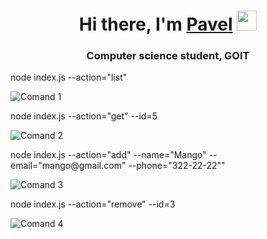 <h1 align="center">Hi there, I'm  <a href="https://daniilshat.ru/" target="_blank">Pavel</a> 
<img src="https://github.com/blackcater/blackcater/raw/main/images/Hi.gif" height="32"/></h1>
<h3 align="center">Computer science student, GOIT</h3>

<p>node index.js --action="list"</p>
<img url="https://monosnap.com/file/KjJtpoVjxwFjypUYsLTCTTPX7kHnxz" alt="Comand 1">

<p>node index.js --action="get" --id=5</p>
<img url="https://monosnap.com/file/Rej9OO8EY3fzqZGtQcW8biw3vIFSLZ" alt="Comand 2">

<p>node index.js --action="add" --name="Mango" --email="mango@gmail.com" --phone="322-22-22""</p>
<img url="https://monosnap.com/file/6XnFXGHkddlUKYlermLV5CCmHwUaw5" alt="Comand 3">

<p>node index.js --action="remove" --id=3</p>
<img url="https://monosnap.com/file/SsrlR40o6dlVs7ZszYVjNFoO915AYY" alt="Comand 4">
